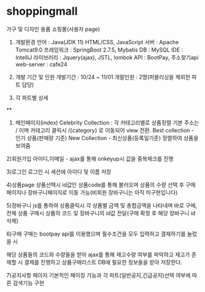 # shoppingmall
가구 및 디자인 용품 쇼핑몰(사용자 page)

1. 개발환경
언어 : Java(JDK 11) HTML/CSS, JavaScript
서버 : Apache Tomcat9.0
프레임워크 : SpringBoot 2.7.5, Mybatis
DB : MySQL
IDE : IntelliJ
라이브러리 : Jquery(ajax), JSTL, lombok
API : BootPay, 주소찾기api
web-server : cafe24

2. 개발 기간 및 인원
개발기간 : 10/24 ~ 11/01
개말인원 : 2명(퍼블리싱을 제외한 파트 담당)

3. 각 파트별 상세


**
1) 메인페이지(index)
Celebrity Collection : 각 카테고리별로 상품정렬
기본 주소는 / 이며
카테고리 클릭시 /{category} 로 이동되어 view 전환.
Best collection - 인기 상품(판매량 기준) 
New Collection - 최신상품(등록일기준) 정렬하여 상품을 보여줌

2)회원가입
아이디,이메일 - ajax를 통해 onkeyup시 값을 중복체크를 진행

3)로그인
로그인 시 세션에 아이디 및 이름 저장

4)상품page
상품선택시 id값인 상품code를 통해 불러오며
상품의 수량 선택 후 구매페이지나 장바구니페이지로 이동 가능(비회원 장바구니는 아직 미구현입니다)

5)장바구니
js를 통하여 상품클릭시 각 상품별 금액 및 총합금액을 나타내며
바로 구매, 전체 상품 구매시 상품의 코드 및 장바구니의 id값 전달(구매 확정 후 해당 장바구니 id 삭제)

6)구매
구매는 bootpay api를 이용했으며
필수조건을 모두 입력하고 결제하기를 눌렀을 시

해당 상품들의 코드와 수량들을 받아
ajax를 통해 재고수량 여부를 파악하고
재고가 존재할 시 결제를 진행하고 상품구매리스트 DB에 필요한 정보들을 받아 저장한다.

7)공지사항 페이지
기본적인 페이징 기능과 각 파트(일반공지,긴급공지)선택 여부에 따른 검색기능 구현





